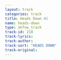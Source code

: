 ```yaml
---
layout: track
categories: track
title: Heads Down #1
name: heads-down
type: ahfow_track
track-id: 218
track-lyrics: 
track-author: 
track-sort: "HEADS DOWN"
track-original: 
---
```

